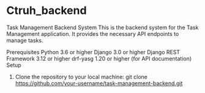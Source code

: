 # Ctruh_backend
Task Management Backend System
This is the backend system for the Task Management application. It provides the necessary API endpoints to manage tasks.

Prerequisites
Python 3.6 or higher
Django 3.0 or higher
Django REST Framework 3.12 or higher
drf-yasg 1.20 or higher (for API documentation)
Setup
1. Clone the repository to your local machine:
   git clone https://github.com/your-username/task-management-backend.git
